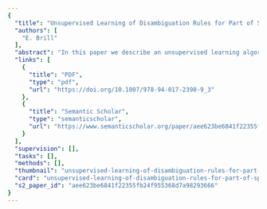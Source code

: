 ```yaml
---
{
  "title": "Unsupervised Learning of Disambiguation Rules for Part of Speech Tagging",
  "authors": [
    "E. Brill"
  ],
  "abstract": "In this paper we describe an unsupervised learning algorithm for automatically training a rule-based part of speech tagger without using a manually tagged corpus. We compare this algorithm to the Baum-Welch algorithm, used for unsupervised training of stochastic taggers. Next, we show a method for combining unsupervised and supervised rule-based training algorithms to create a highly accurate tagger using only a small amount of manually tagged text1.",
  "links": [
    {
      "title": "PDF",
      "type": "pdf",
      "url": "https://doi.org/10.1007/978-94-017-2390-9_3"
    },
    {
      "title": "Semantic Scholar",
      "type": "semanticscholar",
      "url": "https://www.semanticscholar.org/paper/aee623be6841f22355fb24f955368d7a98293666"
    }
  ],
  "supervision": [],
  "tasks": [],
  "methods": [],
  "thumbnail": "unsupervised-learning-of-disambiguation-rules-for-part-of-speech-tagging-thumb.jpg",
  "card": "unsupervised-learning-of-disambiguation-rules-for-part-of-speech-tagging-card.jpg",
  "s2_paper_id": "aee623be6841f22355fb24f955368d7a98293666"
}
---
```


